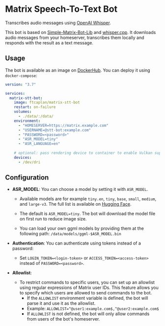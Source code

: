 # Matrix Speech-To-Text Bot

Transcribes audio messages using [OpenAI Whisper](https://github.com/openai/whisper).

This bot is based on [Simple-Matrix-Bot-Lib](https://codeberg.org/imbev/simplematrixbotlib) and [whisper.cpp](https://github.com/ggerganov/whisper.cpp). It downloads audio messages from your homeserver, transcribes them locally and responds with the result as a text message.

## Usage

The bot is available as an image on [DockerHub](https://hub.docker.com/r/ftcaplan/matrix-stt-bot).
You can deploy it using `docker-compose`:

```yaml
version: "3.7"

services:
  matrix-stt-bot:
    image: ftcaplan/matrix-stt-bot
    restart: on-failure
    volumes:
      - ./data/:/data/
    environment:
      - "HOMESERVER=https://matrix.example.com"
      - "USERNAME=@stt-bot:example.com"
      - "PASSWORD=<password>"
      - "ASR_MODEL=tiny"
      - "ASR_LANGUAGE=en"
    
    # optional: pass rendering device to container to enable Vulkan support
    devices:
      - /dev/dri
```

## Configuration

- **ASR_MODEL**: You can choose a model by setting it with `ASR_MODEL`. 
  
  - Available models are for example `tiny.en`, `tiny`, `base`, `small`, `medium`, and `large-v3`. The full list is available on [Hugging Face](https://huggingface.co/ggerganov/whisper.cpp). 
  
  - The default is `ASR_MODEL=tiny`. The bot will download the model file on first run to reduce image size.

  - You can load your own ggml models by providing them at the following path: `/data/models/ggml-$ASR_MODEL.bin`

- **Authentication**: You can authenticate using tokens instead of a password:
    - Set `LOGIN_TOKEN=<login-token>` or `ACCESS_TOKEN=<access-token>` instead of `PASSWORD=<password>`.

- **Allowlist**:
  - To restrict commands to specific users, you can set up an allowlist using regular expressions of Matrix user IDs. This feature allows you to specify which users are allowed to send commands to the bot.
    - If the `ALLOWLIST` environment variable is defined, the bot will parse it and use it as the allowlist.
    - Example: `ALLOWLIST=^@user1:example.com$,^@user2:example.com$`
    - If `ALLOWLIST` is not defined, the bot will only allow commands from users of the bot's homeserver.

